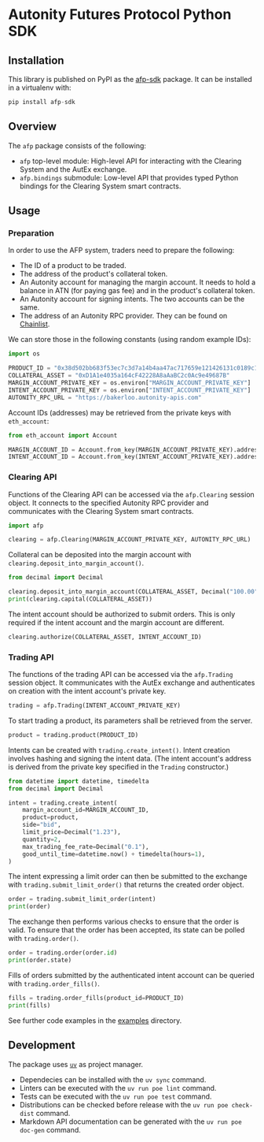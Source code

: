 # Autonity Futures Protocol Python SDK

## Installation

This library is published on PyPI as the [afp-sdk](https://pypi.org/project/afp-sdk/)
package. It can be installed in a virtualenv with:

```py
pip install afp-sdk
```

## Overview

The `afp` package consists of the following:

- `afp` top-level module: High-level API for interacting with the Clearing
  System and the AutEx exchange.
- `afp.bindings` submodule: Low-level API that provides typed Python bindings
  for the Clearing System smart contracts.

## Usage

### Preparation

In order to use the AFP system, traders need to prepare the following:

- The ID of a product to be traded.
- The address of the product's collateral token.
- An Autonity account for managing the margin account. It needs to hold a
  balance in ATN (for paying gas fee) and in the product's collateral token.
- An Autonity account for signing intents. The two accounts can be the same.
- The address of an Autonity RPC provider. They can be found on
  [Chainlist](https://chainlist.org/?search=autonity&testnets=true).

We can store those in the following constants (using random example IDs):

```py
import os

PRODUCT_ID = "0x38d502bb683f53ec7c3d7a14b4aa47ac717659e121426131c0189c15bf4b9460"
COLLATERAL_ASSET = "0xD1A1e4035a164cF42228A8aAaBC2c0Ac9e49687B"
MARGIN_ACCOUNT_PRIVATE_KEY = os.environ["MARGIN_ACCOUNT_PRIVATE_KEY"]
INTENT_ACCOUNT_PRIVATE_KEY = os.environ["INTENT_ACCOUNT_PRIVATE_KEY"]
AUTONITY_RPC_URL = "https://bakerloo.autonity-apis.com"
```

Account IDs (addresses) may be retrieved from the private keys with `eth_account`:

```py
from eth_account import Account

MARGIN_ACCOUNT_ID = Account.from_key(MARGIN_ACCOUNT_PRIVATE_KEY).address
INTENT_ACCOUNT_ID = Account.from_key(INTENT_ACCOUNT_PRIVATE_KEY).address
```

### Clearing API

Functions of the Clearing API can be accessed via the `afp.Clearing`
session object. It connects to the specified Autonity RPC provider and
communicates with the Clearing System smart contracts.

```py
import afp

clearing = afp.Clearing(MARGIN_ACCOUNT_PRIVATE_KEY, AUTONITY_RPC_URL)
```

Collateral can be deposited into the margin account with
`clearing.deposit_into_margin_account()`.

```py
from decimal import Decimal

clearing.deposit_into_margin_account(COLLATERAL_ASSET, Decimal("100.00"))
print(clearing.capital(COLLATERAL_ASSET))
```

The intent account should be authorized to submit orders. This is only required
if the intent account and the margin account are different.

```py
clearing.authorize(COLLATERAL_ASSET, INTENT_ACCOUNT_ID)
```

### Trading API

The functions of the trading API can be accessed via the `afp.Trading` session
object. It communicates with the AutEx exchange and authenticates on creation with
the intent account's private key.

```py
trading = afp.Trading(INTENT_ACCOUNT_PRIVATE_KEY)
```

To start trading a product, its parameters shall be retrieved from the server.

```py
product = trading.product(PRODUCT_ID)
```

Intents can be created with `trading.create_intent()`. Intent creation involves
hashing and signing the intent data. (The intent account's address is derived
from the private key specified in the `Trading` constructor.)

```py
from datetime import datetime, timedelta
from decimal import Decimal

intent = trading.create_intent(
    margin_account_id=MARGIN_ACCOUNT_ID,
    product=product,
    side="bid",
    limit_price=Decimal("1.23"),
    quantity=2,
    max_trading_fee_rate=Decimal("0.1"),
    good_until_time=datetime.now() + timedelta(hours=1),
)
```

The intent expressing a limit order can then be submitted to the exchange with
`trading.submit_limit_order()` that returns the created order object.

```py
order = trading.submit_limit_order(intent)
print(order)
```

The exchange then performs various checks to ensure that the order is valid. To
ensure that the order has been accepted, its state can be polled with
`trading.order()`.

```py
order = trading.order(order.id)
print(order.state)
```

Fills of orders submitted by the authenticated intent account can be queried
with `trading.order_fills()`.

```py
fills = trading.order_fills(product_id=PRODUCT_ID)
print(fills)
```

See further code examples in the [examples](./examples/) directory.

## Development

The package uses [`uv`](https://docs.astral.sh/uv/) as project manager.

- Dependecies can be installed with the `uv sync` command.
- Linters can be executed with the `uv run poe lint` command.
- Tests can be executed with the `uv run poe test` command.
- Distributions can be checked before release with the `uv run poe check-dist` command.
- Markdown API documentation can be generated with the `uv run poe doc-gen` command.

